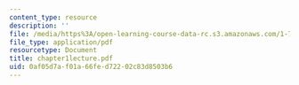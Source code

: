 ```yaml
---
content_type: resource
description: ''
file: /media/https%3A/open-learning-course-data-rc.s3.amazonaws.com/1-77-water-quality-control-spring-2006/0af05d7af01a66fed72202c83d8503b6_chapter1lecture.pdf
file_type: application/pdf
resourcetype: Document
title: chapter1lecture.pdf
uid: 0af05d7a-f01a-66fe-d722-02c83d8503b6
---
```

